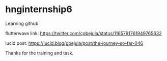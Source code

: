# hnginternship6
Learning github


flutterwave link: https://twitter.com/cgbejula/status/1165791761949765632

lucid post: https://lucid.blog/gbejula/post/the-journey-so-far-046

Thanks for the training and task.

